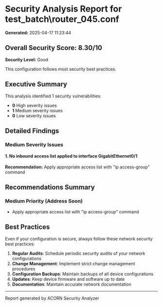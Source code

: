 # Security Analysis Report for test_batch\router_045.conf

**Generated:** 2025-04-17 11:23:44

## Overall Security Score: 8.30/10

**Security Level:** Good

This configuration follows most security best practices.

## Executive Summary

This analysis identified 1 security vulnerabilities:
- **0** High severity issues
- **1** Medium severity issues
- **0** Low severity issues

## Detailed Findings

### Medium Severity Issues

#### 1. No inbound access list applied to interface GigabitEthernet0/1

**Recommendation:** Apply appropriate access list with "ip access-group" command

## Recommendations Summary

### Medium Priority (Address Soon)

- Apply appropriate access list with "ip access-group" command

## Best Practices

Even if your configuration is secure, always follow these network security best practices:

1. **Regular Audits**: Schedule periodic security audits of your network configurations
2. **Change Management**: Implement strict change management procedures
3. **Configuration Backups**: Maintain backups of all device configurations
4. **Updates**: Keep device firmware and software up to date
5. **Documentation**: Maintain accurate network documentation

---
Report generated by ACORN Security Analyzer
